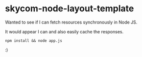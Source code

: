# skycom-node-layout-template

Wanted to see if I can fetch resources synchronously in Node JS.

It would appear I can and also easily cache the responses.

`npm install && node app.js`

:)
